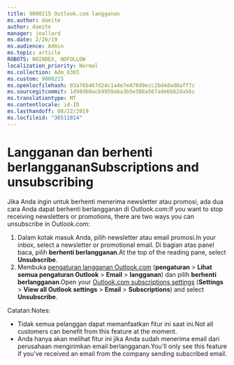 ```yaml
---
title: 9000215 Outlook.com langganan
ms.author: daeite
author: daeite
manager: joallard
ms.date: 2/26/19
ms.audience: Admin
ms.topic: article
ROBOTS: NOINDEX, NOFOLLOW
localization_priority: Normal
ms.collection: Adm_O365
ms.custom: 9000215
ms.openlocfilehash: 03a76b467d24c1a4e7e478d9ecc2bd4dad8aff7c
ms.sourcegitcommit: 1d98db8acb9959aba3b5e308a567ade6b62da56c
ms.translationtype: MT
ms.contentlocale: id-ID
ms.lasthandoff: 08/22/2019
ms.locfileid: "36511814"
---
```

# <a name="subscriptions-and-unsubscribing"></a><span data-ttu-id="123e7-102">Langganan dan berhenti berlangganan</span><span class="sxs-lookup"><span data-stu-id="123e7-102">Subscriptions and unsubscribing</span></span>

<span data-ttu-id="123e7-103">Jika Anda ingin untuk berhenti menerima newsletter atau promosi, ada dua cara Anda dapat berhenti berlangganan di Outlook.com:</span><span class="sxs-lookup"><span data-stu-id="123e7-103">If you want to stop receiving newsletters or promotions, there are two ways you can unsubscribe in Outlook.com:</span></span>

1. <span data-ttu-id="123e7-104">Dalam kotak masuk Anda, pilih newsletter atau email promosi.</span><span class="sxs-lookup"><span data-stu-id="123e7-104">In your inbox, select a newsletter or promotional email.</span></span> <span data-ttu-id="123e7-105">Di bagian atas panel baca, pilih **berhenti berlangganan**.</span><span class="sxs-lookup"><span data-stu-id="123e7-105">At the top of the reading pane, select **Unsubscribe**.</span></span>
2. <span data-ttu-id="123e7-106">Membuka [pengaturan langganan Outlook.com](https://outlook.live.com/mail/options/mail/brandsSubscriptions) (**pengaturan** > **Lihat semua pengaturan Outlook** > **Email** > **langganan**) dan pilih **berhenti berlangganan**.</span><span class="sxs-lookup"><span data-stu-id="123e7-106">Open your [Outlook.com subscriptions settings](https://outlook.live.com/mail/options/mail/brandsSubscriptions) (**Settings** > **View all Outlook settings** > **Email** > **Subscriptions**) and select **Unsubscribe**.</span></span>

<span data-ttu-id="123e7-107">Catatan:</span><span class="sxs-lookup"><span data-stu-id="123e7-107">Notes:</span></span>

- <span data-ttu-id="123e7-108">Tidak semua pelanggan dapat memanfaatkan fitur ini saat ini.</span><span class="sxs-lookup"><span data-stu-id="123e7-108">Not all customers can benefit from this feature at the moment.</span></span>
- <span data-ttu-id="123e7-109">Anda hanya akan melihat fitur ini jika Anda sudah menerima email dari perusahaan mengirimkan email berlangganan.</span><span class="sxs-lookup"><span data-stu-id="123e7-109">You'll only see this feature if you've received an email from the company sending subscribed email.</span></span>